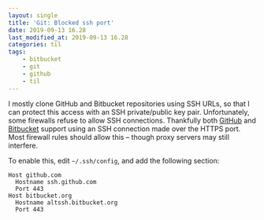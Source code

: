 ```yaml
---
layout: single
title: 'Git: Blocked ssh port'
date: 2019-09-13 16.28
last_modified_at: 2019-09-13 16.28
categories: til
tags:
    - bitbucket
    - git
    - github
    - til
---
```


I mostly clone GitHub and Bitbucket repositories using SSH URLs,
so that I can protect this access with an SSH private/public key pair.
Unfortunately, some firewalls refuse to allow SSH connections.
Thankfully both [GitHub](https://docs.github.com/en/authentication/troubleshooting-ssh/using-ssh-over-the-https-port)
and
[Bitbucket](https://confluence.atlassian.com/bitbucket/troubleshoot-ssh-issues-271943403.html#TroubleshootSSHissues-Ifport22isblocked)
support using an SSH connection made over the HTTPS port.
Most firewall rules should allow this – though proxy servers may still interfere.

To enable this, edit `~/.ssh/config`, and add the following section:

```shell
Host github.com
  Hostname ssh.github.com
  Port 443
Host bitbucket.org
  Hostname altssh.bitbucket.org
  Port 443
```
